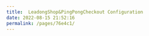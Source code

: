 ```yaml
---
title:  LeadongShop&PingPongCheckout Configuration
date: 2022-08-15 21:52:16
permalink: /pages/76e4c1/
---
```


<div>
    <img :src="$withBase('/v4/saas/leadong/step-1.png')">
</div>


<div>
    <img :src="$withBase('/v4/saas/leadong/step-2.png')">
</div>
